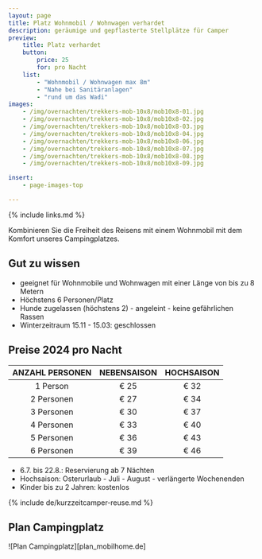 ```yaml
---
layout: page
title: Platz Wohnmobil / Wohnwagen verhardet
description: geräumige und gepflasterte Stellplätze für Camper
preview:
    title: Platz verhardet
    button:
        price: 25
        for: pro Nacht
    list:
        - "Wohnmobil / Wohnwagen max 8m"
        - "Nahe bei Sanitäranlagen"
        - "rund um das Wadi"
images:
    - /img/overnachten/trekkers-mob-10x8/mob10x8-01.jpg
    - /img/overnachten/trekkers-mob-10x8/mob10x8-02.jpg
    - /img/overnachten/trekkers-mob-10x8/mob10x8-03.jpg
    - /img/overnachten/trekkers-mob-10x8/mob10x8-04.jpg
    - /img/overnachten/trekkers-mob-10x8/mob10x8-06.jpg
    - /img/overnachten/trekkers-mob-10x8/mob10x8-07.jpg
    - /img/overnachten/trekkers-mob-10x8/mob10x8-08.jpg
    - /img/overnachten/trekkers-mob-10x8/mob10x8-09.jpg

insert:
    - page-images-top

---
```

{% include links.md %}

Kombinieren Sie die Freiheit des Reisens mit einem Wohnmobil mit dem Komfort unseres Campingplatzes.

## Gut zu wissen

- geeignet für Wohnmobile und Wohnwagen mit einer Länge von bis zu 8 Metern
- Höchstens 6 Personen/Platz
- Hunde zugelassen (höchstens 2) - angeleint -  keine gefährlichen Rassen
- Winterzeitraum 15.11 - 15.03: geschlossen


## Preise 2024 pro Nacht

ANZAHL PERSONEN | NEBENSAISON | HOCHSAISON      
:--------------:|:-----------:|:-----------:|
1 Person        |€ 25         |€ 32
2 Personen      |€ 27         |€ 34           
3 Personen      |€ 30         |€ 37
4 Personen      |€ 33         |€ 40     
5 Personen      |€ 36         |€ 43
6 Personen      |€ 39         |€ 46

* 6.7. bis 22.8.: Reservierung ab 7 Nächten
* Hochsaison: Osterurlaub - Juli - August - verlängerte Wochenenden
* Kinder bis zu 2 Jahren: kostenlos


{% include de/kurzzeitcamper-reuse.md %}


## Plan Campingplatz

![Plan Campingplatz][plan_mobilhome.de]
